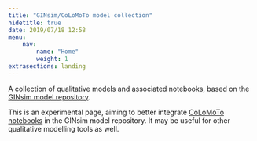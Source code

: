 ```yaml
---
title: "GINsim/CoLoMoTo model collection"
hidetitle: true
date: 2019/07/18 12:58
menu: 
    nav:
        name: "Home"
        weight: 1
extrasections: landing
---
```


A collection of qualitative models and associated notebooks, based on the [GINsim model repository](http://ginsim.org/models_repository).

This is an experimental page, aiming to better integrate [CoLoMoTo notebooks](http://colomoto.org/notebook)
 in the GINsim model repository. It may be useful for other qualitative modelling tools as well.

